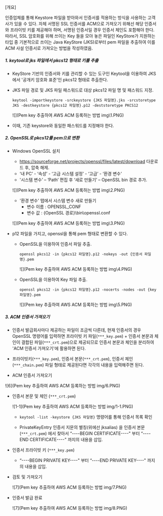 [개요]

인증업체를 통해 Keystore 파일을 받아와서 인증서를 적용하는 방식을 사용하는 고객사가 있을 수 있다. 
 자체 서명된 SSL 인증서를 ACM으로 가져오기 위해선 해당 인증서와 프라이빗 키를 제공해야 하며, 서명된 인증서일 경우 인증서 체인도 포함해야 한다. 
 따라서, SSL 암호화를 위해 쓰이는 Key 들을 모아 놓은 파일인 KeyStore가 지원하는 타입 중 기본적으로 쓰이는 Java KeyStore (JKS)로부터 pem 파일을 추출하여 이를 ACM 사설 인증서로 가져오는 방법을 작성하였음.

##### 1. keytool로 jks 파일에서 pkcs12 형태로 키를 추출

* KeyStore 기반의 인증서와 키를 관리할 수 있는 도구인 Keytool을 이용하여 JKS에서 '공개키 암호화 표준'인 pkcs12 형태로 추출한다.

* JKS 파일 경로 및 JKS 파일 패스워드로 대상 pkcs12 파일 명 및 패스워드 지정.

  `keytool -importkeystore -srckeystore {JKS 파일명}.jks -srcstoretype JKS -destkeystore {pkcs12 파일명}.p12 -deststoretype PKCS12`

  ![](Pem key 추출하여 AWS ACM 등록하는 방법 img\1.PNG)

* 이때, 기존 keystore와 동일한 패스워드를 지정해야 한다.

##### 2. OpenSSL로 pkcs12를 pem으로 변환

* Windows OpenSSL 설치

  * https://sourceforge.net/projects/openssl/files/latest/download 다운로드 후, 압축 해제.
  * ‘내 PC’ - ‘속성’ - ‘고급 시스템 설정’ - ‘고급’ - ‘환경 변수’
  * '시스템 변수’ – ‘Path’ 편집 후 ‘새로 만들기’ – OpenSSL bin 경로 추가.

  ![](Pem key 추출하여 AWS ACM 등록하는 방법 img\2.PNG)

  * '환경 변수' 탭에서 시스템 변수 새로 만들기
    * 변수 이름 : OPENSSL_CONF
    * 변수 값 : {OpenSSL 경로}\bin\openssl.conf

  ![](Pem key 추출하여 AWS ACM 등록하는 방법 img\3.PNG)

* p12 파일을 가지고, openssl을 통해 pem 형태로 변환할 수 있다.

  * OpenSSL을 이용하여 인증서 파일 추출.

    `openssl pkcs12 -in {pkcs12 파일명}.p12 -nokeys -out {인증서 파일명}.pem`

    ![](Pem key 추출하여 AWS ACM 등록하는 방법 img\4.PNG)

  * OpenSSL을 이용하여 Key 파일 추출.

    `openssl pkcs12 -in {pkcs12 파일명}.p12 -nocerts -nodes -out {key 파일명}.pem`

    ![](Pem key 추출하여 AWS ACM 등록하는 방법 img\5.PNG)

##### 3. ACM 인증서 가져오기

* 인증서 발급회사마다 제공하는 파일이 조금씩 다른데, 현재 인증서의 경우 OpenSSL 명령어를 입력하면 프라이빗 키 파일(`***_key.pem`) + 인증서 본문과 체인이 결합된 파일(`***_crt.pem`)으로 제공되므로 인증서 본문과 체인을 분리하여 'ACM 인증서 가져오기'에 활용하면 된다.

* 프라이빗키(`***_key.pem`), 인증서 본문(`***_crt.pem`), 인증서 체인(`***_chain.pem`) 파일 형태로 제공된다면 각각의 내용을 입력해주면 된다.
* ACM 인증서 가져오기

![6](Pem key 추출하여 AWS ACM 등록하는 방법 img/6.PNG)

* 인증서 본문 및 체인 (`***_crt.pem`)

  ![1-1](Pem key 추출하여 AWS ACM 등록하는 방법 img/1-1.PNG)

  * `keytool -list -keystore {JKS 파일명}` 명령어를 통해 인증서 목록 확인

  * PrivateKeyEntry 인증서 지문의 별칭(위에선 jksalias) 을 인증서 본문(`***_crt.pem`) 에서 찾아서 “----BEGIN CERTIFICATE----" 부터 “----END CERTIFICATE----" 까지의 내용을 삽입.

* 인증서 프라이빗 키 (`***_key.pem`)
  * “----BEGIN PRIVATE KEY----" 부터 “----END PRIVATE KEY----" 까지의 내용을 삽입.

* 검토 및 가져오기

  ![7](Pem key 추출하여 AWS ACM 등록하는 방법 img/7.PNG)

* 인증서 발급 완료

  ![7](Pem key 추출하여 AWS ACM 등록하는 방법 img/8.PNG)

